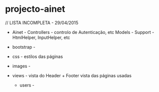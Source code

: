 # projecto-ainet

// LISTA INCOMPLETA - 29/04/2015


* Ainet - 
	Controllers - controlo de Autenticação, etc
	Models - 
	Support - HtmlHelper, InputHelper, etc

* bootstrap - 

* css - estilos das páginas

* images - 

* views - vista do Header + Footer
		vista das páginas usadas
	* users - 
